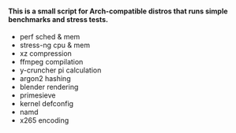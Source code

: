 #### This is a small script for Arch-compatible distros that runs simple benchmarks and stress tests.
* perf sched & mem
* stress-ng cpu & mem
* xz compression
* ffmpeg compilation
* y-cruncher pi calculation
* argon2 hashing
* blender rendering
* primesieve
* kernel defconfig
* namd
* x265 encoding
